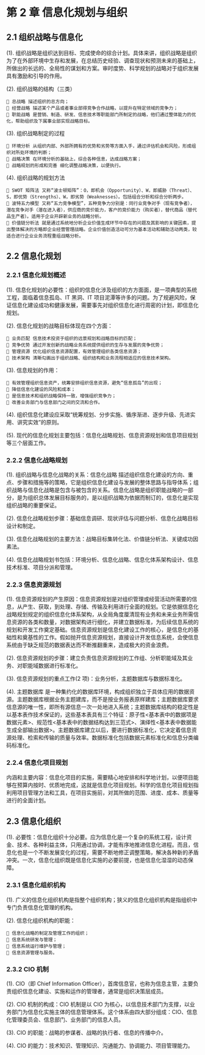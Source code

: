 # 第 2 章 信息化规划与组织

## 2.1 组织战略与信息化

(1). 组织战略是组织达到目标、完成使命的综合计划。具体来讲，组织战略是组织为了在外部环境中生存和发展，在总结历史经验、调查现状和预测未来的基础上，所做出的长远的、全局性的谋划和方案。审时度势、科学规划的战略对于组织发展具有激励和引导的作用。

(2). 组织战略的结构（三类）

     总战略 描述组织的总方向；
     经营战略 描述某个产品或者事业部得竞争合作战略，以提升在特定领域的竞争力；
     职能战略 是营销、制造、研发、信息技术等职能部门所制定的战略，他们通过整体能力的优化，帮助组织及下属事业部实现战略目标。

(3). 组织战略制定的过程

     环境分析 从组织内部、外部所拥有的优势和劣势等方面入手，通过评估机会和风险，形成组织对所处环境的判断；
     战略决策 在环境分析的基础上，综合各种信息，达成战略方案；
     战略规划的形成和完善 细化调整战略决策，以便执行。

(4). 组织战略的规划方法

     SWOT 矩阵法 又称“波士顿矩阵”：O，即机会（Opportunity）、W，即威胁（Threat）、S，即优势（Strengths）、W，即劣势（Weaknesses）。包括组合分析和综合分析两步。
     波特五力模型 又称“五力竞争模型”，五种竞争力分别是：同行业竞争对手（现有竞争者），潜在竞争对手（潜在进入者），供应商的竞价能力，客户的竞价能力（购买者），替代商品（替代品生产者）。适用于企业开辟新业务的战略分析。
     价值链分析法 就是通过系统地分析企业价值生成环节中存在的问题及其影响的关键因素，提出整体解决的方略即企业经营管理战略。企业价值创造活动可分为基本活动和辅助活动两类，较适合进行企业业务流程重组战略分析。

## 2.2 信息化规划

### 2.2.1 信息化规划概述

(1). 信息化规划的必要性：组织的信息化涉及组织的方方面面，是一项典型的系统工程，面临着信息孤岛、IT 黑洞、IT 项目泥潭等许多的问题。为了规避风险，保证信息化建设成功和健康发展，需要事先对组织信息化进行周密的计划，即信息化规划。

(2). 信息化规划的战略目标体现在四个方面：

     业务匹配 信息技术投资于组织的远景规划和战略目标的匹配；
     竞争优势 通过开发创新的战略业务系统提供组织的生存与发展的竞争优势；
     管理资源 优化组织信息资源配置，有效管理组织各类信息资源；
     技术架构 清晰勾画出于组织战略、组织结构和业务流程相适应的信息技术架构。

(3). 信息规划的作用：

     有效管理组织信息资产，统筹安排组织信息资源，避免“信息孤岛”的出现；
     降低信息化建设的风险和成本；
     是信息技术和组织战略保持一致，增强组织竞争力；
     改善业务部门与信息部门之间的交流和合作。

(4). 组织信息化建设应采取“统筹规划、分步实施、循序渐进、逐步升级、先进实用、讲究实效”的原则。

(5). 现代的信息化规划主要包括：信息化战略规划、信息资源规划和信息项目规划等三个层面工作。

### 2.2.2 信息化战略规划

(1). 组织战略与信息化战略的关系：信息化战略 描述组织信息化建设的方向、重点、步骤和措施等的策略，它是组织信息化建设与发展的整体思路与指导体系；组织战略与信息化战略是包含与被包含的关系。信息化战略是组织职能战略的一部分，是为组织总体发展目标服务的，是以组织战略为依据而制订的，信息化是实现组织战略的重要保证。

(2). 信息化战略规划步骤：基础信息调研、现状评估与问题分析、信息化战略目标设计和制定。

(3). 信息化战略规划的主要方法：战略目标集转化法、价值链分析法、关键成功因素法。

(4). 信息化战略规划书包括：环境分析、信息化战略、信息化体系架构设计、信息技术标准、项目分派和管理。

### 2.2.3 信息资源规划

(1). 信息资源规划的产生原因：信息资源规划是对组织管理或经营活动所需要的信息，从产生、获取，到处理、存储、传输及利用进行全面的规划。它是依据信息化战略规划规定的组织信息化体系架构，从全局角度厘清现有业务和未来业务所需信息资源的各类和数量，对数据架构进行细化，并建立数据标准，为后续信息系统的规划和开发工作奠定基础。信息资源规划是信息化建设工作的核心，是信息化的基础性和奠基性的工作。假如抛开信息资源规划，直接设计开发信息系统，会使信息系统由于缺乏规范的数据表达而不断推翻重来，造成极大的资金浪费。

(2). 信息资源规划的步骤：建立负责信息资源规划的工作组、分析职能域及其业务、对职能域数据进行标准化。

(3). 信息资源规划的重点工作(2 项)：业务分析，主题数据库与数据标准化。

(4). 主题数据库 是一种集约化的数据库环境，构成组织独立于具体应用的数据资源。主题数据库根据业务主题建库，而不是按业务报表原样建库；主题数据库要求信息源的唯一性，即所有源信息一次一处地进入系统；主题数据库结构的稳定性是以基本表作技术保证的，这些基本表具有三个特征：原子性<基本表中的数据项是数据元素>、规范性<基本表中的数据结构达到三范式>、演绎性<基本表中数据能生成全部输出数据>。主题数据库建立以后，要进行数据标准化，它决定着信息资源处理、检索和传输的质量与效率。数据标准化包括数据元素标准化和信息分类编码标准化。

### 2.2.4 信息化项目规划

内涵和主要内容：信息化项目的实施，需要精心地安排和科学地计划，以便项目能够在预算内按时、优质地完成，这就是信息化项目规划。科学的信息化项目规划指利用项目管理方法和工具，在项目实施前，对其所做的范围、进度、成本、质量等进行的全面计划。

## 2.3 信息化组织

(1). 必要性：信息化组织十分必要。应为信息化是一个复杂的系统工程，设计资金、技术、各种利益主体，只用通过协调，才能有序地推进信息化进程。而且，信息化也是一个不断发展变化的过程，需要不断地修正调整策略，解决各种新的矛盾冲突。一次，信息化组织既是信息化实施的必要前提，也是信息化湿湿的动态保障。

### 2.3.1 信息化组织机构

(1). 广义的信息化组织机构是指整个组织机构；狭义的信息化组织机构是指组织中专门负责信息化管理的机构。

(2). 信息化组织机构的职能：

     信息化战略的制定及管理工作的组织；
     信息系统研发与管理；
     信息系统运行维护与管理；
     信息资源管理与服务。

### 2.3.2 CIO 机制

(1). CIO（即 Chief Information Officer），首席信息官，也称为信息主管，主要负责组织信息化建设、实施和运作的管理者，通常是组织决策层成员。

(2). CIO 机制的构成：CIO 机制是以 CIO 为核心，以信息技术部门为支撑，以业务部门为信息化实施主体的信息管理体系。这个体系由四大部分组成：CIO、信息化管理委员会、信息部门、业务部门的信息人员。

(3). CIO 的职能：战略的参谋者、战略的执行者、信息的传播中介。

(4). CIO 的能力：技术知识、管理知识、沟通能力、协调能力、项目管理能力。
